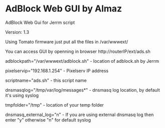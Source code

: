AdBlock Web GUI by Almaz
==============

AdBlock Web Gui for Jerrm script

Version: 1.3

Using Tomato firmware just put all the files in /var/wwwext/

You can access GUI by openning in browser http://routerIP/ext/ads.sh 

adblockpath="/var/wwwext/adblock.sh" 	-	location of adblock.sh by Jerrm

pixelservip="192.168.1.254"			 	-	Pixelserv IP address	
	
scriptname="ads.sh"						-	this script name

dnsmasqlog="/tmp/var/log/messages*"		-	dnsmasq log location, by default it's using syslog

tmpfolder="/tmp"						- 	location of your temp folder

dnsmasq_external_log="n"				-	If you are using external dnsmasq log then enter "y" otherwise "n" for default syslog

